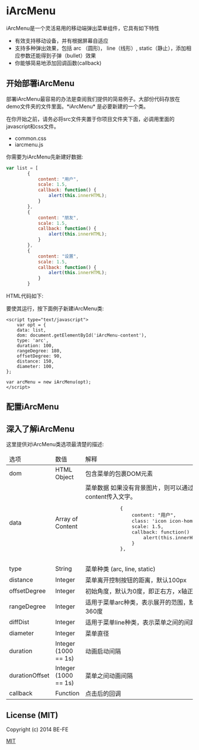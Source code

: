 <h1 id="intro">iArcMenu</h1>

iArcMenu是一个灵活易用的移动端弹出菜单组件，它具有如下特性

* 有效支持移动设备，并有根据屏幕自适应
* 支持多种弹出效果，包括 arc （圆形)， line（线形）, static（静止），添加相应参数还能得到子弹（bullet）效果
* 你能够简易地添加回调函数(callback)


<h2 id="getting-started">开始部署iArcMenu</h2>
部署iArcMenu最容易的办法是查阅我们提供的简易例子。大部份代码存放在demo文件夹的文件里面。*iArcMenu* 是必要新建的一个类。


在你开始之前，请务必将src文件夹置于你项目文件夹下面，必调用里面的javascript和css文件。
* common.css
* iarcmenu.js

你需要为iArcMenu先新建好数据:

``` javascript
var list = [
        {
            content: "用户",
            scale: 1.5,
            callback: function() {
                alert(this.innerHTML);
            }
        },
        {
            content: "朋友",
            scale: 1.5,
            callback: function() {
                alert(this.innerHTML);
            }
        },
        {
            content: "设置",
            scale: 1.5,
            callback: function() {
                alert(this.innerHTML);
            }
        }
```

HTML代码如下:
	
<div id="iArcMenu-content"></div>

要使其运行，按下面例子新建iArcMenu类: 

 	<script type="text/javascript">
    	var opt = {
        data: list,
        dom: document.getElementById('iArcMenu-content'),
        type: 'arc',
        duration: 100,
        rangeDegree: 180,
        offsetDegree: 90,
        distance: 150,
        diameter: 100,
    };

    var arcMenu = new iArcMenu(opt);
    </script>


<h2 id="configuration">配置iArcMenu</h2>


<h2 id="understanding">深入了解iArcMenu</h2>
这里提供对iArcMenu类选项最清楚的描述: 
<table>
<thead>
	<tr>
		<td>选项</td>
		<td>数值</td>
		<td>解释</td>
	</tr>
</thead>
<tbody>
	<tr>
		<td>dom</td>
		<td>HTML Object</td>
		<td>包含菜单的包裹DOM元素</td>
	</tr>
	<tr>
		<td>data</td>
		<td>Array of Content</td>
		<td>菜单数据
			如果没有背景图片，则可以通过content传入文字。
			<pre>
			{
	            content: "用户",
	            class: 'icon icon-home3',
	            scale: 1.5,
	            callback: function() {
	                alert(this.innerHTML);
	            }
	        },
	        </pre>
		</td>
	</tr>
	<tr>
		<td>type</td>
		<td>String</td>
		<td>菜单种类 (arc, line, static)</td>
	</tr>
	<tr>
		<td>distance</td>
		<td>Integer</td>
		<td>菜单离开控制按钮的距离，默认100px</td>
	</tr>
	<tr>
		<td>offsetDegree</td>
		<td>Integer</td>
		<td>初始角度，默认为0度，即正右方，x轴正方向</td>
	</tr>
	<tr>
		<td>rangeDegree</td>
		<td>Integer</td>
		<td>适用于菜单arc种类，表示展开的范围，默认360度</td>
	</tr>
	<tr>
		<td>diffDist</td>
		<td>Integer</td>
		<td>适用于菜单line种类，表示菜单之间的间距</td>
	</tr>
	<tr>
		<td>diameter</td>
		<td>Integer</td>
		<td>菜单直径</td>
	</tr>
	<tr>
		<td>duration</td>
		<td>Integer (1000 == 1s)</td>
		<td>动画启动间隔</td>
	</tr>
	<tr>
		<td>durationOffset</td>
		<td>Integer (1000 == 1s)</td>
		<td>菜单之间动画间隔</td>
	</tr>
	<tr>
		<td>callback</td>
		<td>Function</td>
		<td>点击后的回调</td>
	</tr>
</tbody>
</table>

<h2 id="license">License (MIT)</h2>

Copyright (c) 2014 BE-FE

[MIT](https://github.com/BE-FE/iArcMenu/blob/master/LICENSE)
